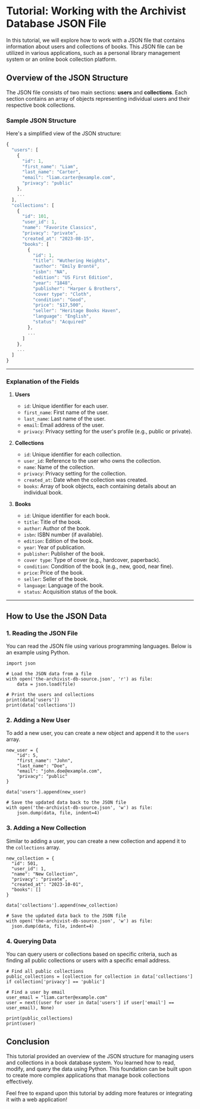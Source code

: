 # Tutorial: Working with the Archivist Database JSON File

In this tutorial, we will explore how to work with a JSON file that contains information about users and collections of books. This JSON file can be utilized in various applications, such as a personal library management system or an online book collection platform. 

## Overview of the JSON Structure

The JSON file consists of two main sections: **users** and **collections**. Each section contains an array of objects representing individual users and their respective book collections.

### Sample JSON Structure

Here's a simplified view of the JSON structure:

```js
{
  "users": [
    {
      "id": 1,
      "first_name": "Liam",
      "last_name": "Carter",
      "email": "liam.carter@example.com",
      "privacy": "public"
    },
    ...
  ],
  "collections": [
    {
      "id": 101,
      "user_id": 1,
      "name": "Favorite Classics",
      "privacy": "private",
      "created_at": "2023-08-15",
      "books": [
        {
          "id": 1,
          "title": "Wuthering Heights",
          "author": "Emily Brontë",
          "isbn": "NA",
          "edition": "US First Edition",
          "year": "1848",
          "publisher": "Harper & Brothers",
          "cover type": "Cloth",
          "condition": "Good",
          "price": "$17,500",
          "seller": "Heritage Books Haven",
          "language": "English",
          "status": "Acquired"
        },
        ...
      ]
    },
    ...
  ]
}
```

---

### Explanation of the Fields

1. **Users**
   - `id`: Unique identifier for each user.
   - `first_name`: First name of the user.
   - `last_name`: Last name of the user.
   - `email`: Email address of the user.
   - `privacy`: Privacy setting for the user's profile (e.g., public or private).

2. **Collections**
   - `id`: Unique identifier for each collection.
   - `user_id`: Reference to the user who owns the collection.
   - `name`: Name of the collection.
   - `privacy`: Privacy setting for the collection.
   - `created_at`: Date when the collection was created.
   - `books`: Array of book objects, each containing details about an individual book.

3. **Books**
   - `id`: Unique identifier for each book.
   - `title`: Title of the book.
   - `author`: Author of the book.
   - `isbn`: ISBN number (if available).
   - `edition`: Edition of the book.
   - `year`: Year of publication.
   - `publisher`: Publisher of the book.
   - `cover type`: Type of cover (e.g., hardcover, paperback).
   - `condition`: Condition of the book (e.g., new, good, near fine).
   - `price`: Price of the book.
   - `seller`: Seller of the book.
   - `language`: Language of the book.
   - `status`: Acquisition status of the book.

---

## How to Use the JSON Data

### 1. Reading the JSON File

You can read the JSON file using various programming languages. Below is an example using Python.
```shell
import json

# Load the JSON data from a file
with open('the-archivist-db-source.json', 'r') as file:
    data = json.load(file)

# Print the users and collections
print(data['users'])
print(data['collections'])
```

### 2. Adding a New User

To add a new user, you can create a new object and append it to the `users` array.

```shell
new_user = {
    "id": 5,
    "first_name": "John",
    "last_name": "Doe",
    "email": "john.doe@example.com",
    "privacy": "public"
}

data['users'].append(new_user)

# Save the updated data back to the JSON file
with open('the-archivist-db-source.json', 'w') as file:
    json.dump(data, file, indent=4)
```

### 3. Adding a New Collection

Similar to adding a user, you can create a new collection and append it to the `collections` array.

  ```shell
new_collection = {
    "id": 501,
    "user_id": 1,
    "name": "New Collection",
    "privacy": "private",
    "created_at": "2023-10-01",
    "books": []
}

data['collections'].append(new_collection)

# Save the updated data back to the JSON file
with open('the-archivist-db-source.json', 'w') as file:
    json.dump(data, file, indent=4)
  ```

### 4. Querying Data

You can query users or collections based on specific criteria, such as finding all public collections or users with a specific email address.


```shell
# Find all public collections
public_collections = [collection for collection in data['collections'] if collection['privacy'] == 'public']

# Find a user by email
user_email = "liam.carter@example.com"
user = next((user for user in data['users'] if user['email'] == user_email), None)

print(public_collections)
print(user)
```

## Conclusion

This tutorial provided an overview of the JSON structure for managing users and collections in a book database system. You learned how to read, modify, and query the data using Python. This foundation can be built upon to create more complex applications that manage book collections effectively.

Feel free to expand upon this tutorial by adding more features or integrating it with a web application!